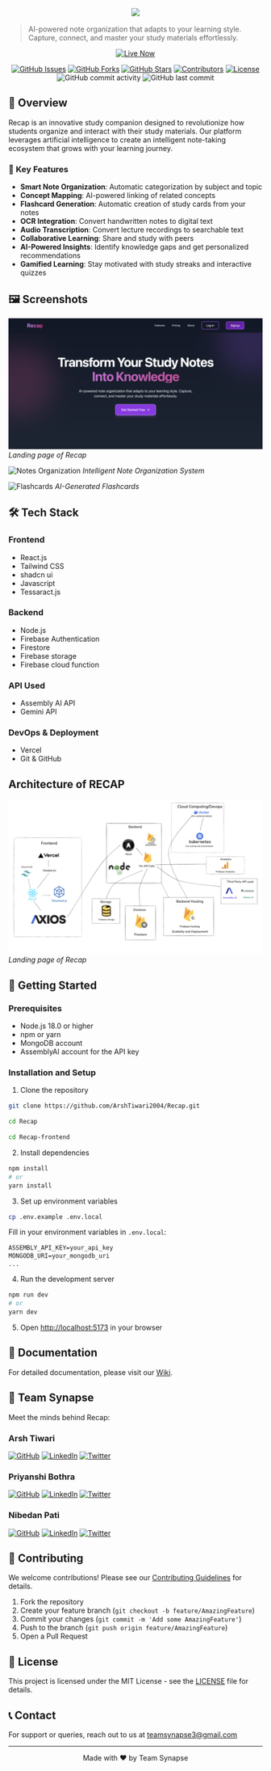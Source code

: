 <p align="center">
  <img src="https://readme-typing-svg.demolab.com/?lines=Welcome+to+RECAP+,+Your+One+Stop+Smart+Study+Solution;&center=true&color=d946ef&width=900&height=50">
</p>

> AI-powered note organization that adapts to your learning style. Capture, connect, and master your study materials effortlessly.

<p align="center">
  <a href="https://recap-projectt.vercel.app/" target="_blank">
    <img src="https://img.shields.io/badge/Live%20Now-0066FF?style=for-the-badge&logo=vercel&logoColor=white" alt="Live Now">
  </a>
</p>

<div align="center">

[![GitHub Issues](https://img.shields.io/github/issues/ArshTiwari2004/Recap)](https://github.com/ArshTiwari2004/Recap/issues)
[![GitHub Forks](https://img.shields.io/github/forks/ArshTiwari2004/Recap)](https://github.com/ArshTiwari2004/Recap/network)
[![GitHub Stars](https://img.shields.io/github/stars/ArshTiwari2004/Recap)](https://github.com/ArshTiwari2004/Recap/stargazers)
[![Contributors](https://img.shields.io/github/contributors/ArshTiwari2004/Recap)](https://github.com/ArshTiwari2004/Recap/graphs/contributors)
[![License](https://img.shields.io/github/license/ArshTiwari2004/Recap)](LICENSE)
![GitHub commit activity](https://img.shields.io/github/commit-activity/m/ArshTiwari2004/Recap)
![GitHub last commit](https://img.shields.io/github/last-commit/ArshTiwari2004/Recap)

</div>

## 📌 Overview

Recap is an innovative study companion designed to revolutionize how students organize and interact with their study materials. Our platform leverages artificial intelligence to create an intelligent note-taking ecosystem that grows with your learning journey.

### 🌟 Key Features

- **Smart Note Organization**: Automatic categorization by subject and topic
- **Concept Mapping**: AI-powered linking of related concepts
- **Flashcard Generation**: Automatic creation of study cards from your notes
- **OCR Integration**: Convert handwritten notes to digital text
- **Audio Transcription**: Convert lecture recordings to searchable text
- **Collaborative Learning**: Share and study with peers
- **AI-Powered Insights**: Identify knowledge gaps and get personalized recommendations
- **Gamified Learning**: Stay motivated with study streaks and interactive quizzes

## 🖼️ Screenshots

![Landingpage](Landingpage.png)
*Landing page of Recap*

![Notes Organization](path_to_your_screenshot2.png)
*Intelligent Note Organization System*

![Flashcards](path_to_your_screenshot3.png)
*AI-Generated Flashcards*

## 🛠️ Tech Stack

### Frontend
- React.js
- Tailwind CSS
- shadcn ui
- Javascript
- Tessaract.js

### Backend
- Node.js
- Firebase Authentication
- Firestore 
- Firebase storage
- Firebase cloud function

### API Used
- Assembly AI API
- Gemini API

### DevOps & Deployment
- Vercel
- Git & GitHub


## Architecture of RECAP

![Architecture](Architecture.png)
*Landing page of Recap*

## 🚀 Getting Started

### Prerequisites

- Node.js 18.0 or higher
- npm or yarn
- MongoDB account
- AssemblyAI account for the API key

### Installation and Setup

1. Clone the repository
```bash
git clone https://github.com/ArshTiwari2004/Recap.git
```
```bash
cd Recap
```
```bash
cd Recap-frontend
```

2. Install dependencies
```bash
npm install
# or
yarn install
```

3. Set up environment variables
```bash
cp .env.example .env.local
```
Fill in your environment variables in `.env.local`:
```
ASSEMBLY_API_KEY=your_api_key
MONGODB_URI=your_mongodb_uri
...
```

4. Run the development server
```bash
npm run dev
# or
yarn dev
```

5. Open [http://localhost:5173](http://localhost:5173) in your browser

## 📖 Documentation

For detailed documentation, please visit our [Wiki](https://github.com/ArshTiwari2004/Recap/wiki).

## 👥 Team Synapse

Meet the minds behind Recap:

### Arsh Tiwari
[![GitHub](https://img.shields.io/badge/GitHub-100000?style=for-the-badge&logo=github&logoColor=white)](https://github.com/ArshTiwari2004)
[![LinkedIn](https://img.shields.io/badge/LinkedIn-0077B5?style=for-the-badge&logo=linkedin&logoColor=white)]([https://www.linkedin.com/in/arsh-tiwari-072609284/)
[![Twitter](https://img.shields.io/badge/Twitter-1DA1F2?style=for-the-badge&logo=twitter&logoColor=white)]([https://x.com/ArshTiwari17)

### Priyanshi Bothra
[![GitHub](https://img.shields.io/badge/GitHub-100000?style=for-the-badge&logo=github&logoColor=white)](https://github.com/priyanshi0609)
[![LinkedIn](https://img.shields.io/badge/LinkedIn-0077B5?style=for-the-badge&logo=linkedin&logoColor=white)](your-linkedin-url)
[![Twitter](https://img.shields.io/badge/Twitter-1DA1F2?style=for-the-badge&logo=twitter&logoColor=white)](your-twitter-url)

### Nibedan Pati
[![GitHub](https://img.shields.io/badge/GitHub-100000?style=for-the-badge&logo=github&logoColor=white)](https://github.com/Heisenberg300604)
[![LinkedIn](https://img.shields.io/badge/LinkedIn-0077B5?style=for-the-badge&logo=linkedin&logoColor=white)](your-linkedin-url)
[![Twitter](https://img.shields.io/badge/Twitter-1DA1F2?style=for-the-badge&logo=twitter&logoColor=white)](your-twitter-url)

## 🤝 Contributing

We welcome contributions! Please see our [Contributing Guidelines](CONTRIBUTING.md) for details.

1. Fork the repository
2. Create your feature branch (`git checkout -b feature/AmazingFeature`)
3. Commit your changes (`git commit -m 'Add some AmazingFeature'`)
4. Push to the branch (`git push origin feature/AmazingFeature`)
5. Open a Pull Request

## 📄 License

This project is licensed under the MIT License - see the [LICENSE](LICENSE) file for details.


## 📞 Contact

For support or queries, reach out to us at [teamsynapse3@gmail.com](teamsynapse3@gmail.com)

---

<p align="center">Made with ❤️ by Team Synapse</p>
